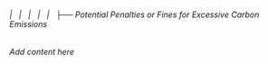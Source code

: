 ###### |   |   |   |   |   ├── Potential Penalties or Fines for Excessive Carbon Emissions

*Add content here*